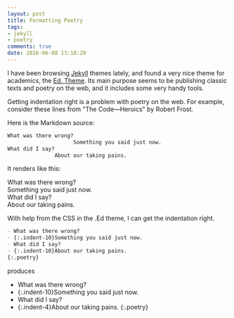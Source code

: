 ```yaml
---
layout: post
title: Formatting Poetry
tags:
- jekyll
- poetry 
comments: true
date: 2016-06-08 13:18:29
---
```


I have been browsing [Jekyll](http://jekyllrb.com/) themes lately, and found a very nice theme for academics, the [Ed. Theme](http://elotroalex.github.io/ed/documentation/#bibliographies). Its main purpose seems to be publishing classic texts and poetry on the web, and it includes some very handy tools. 

Getting indentation right is a problem with poetry on the web. For example, consider these lines from "The Code—Heroics" by Robert Frost.

Here is the Markdown source:

``` markdown
What was there wrong?
                     Something you said just now.
What did I say?
               About our taking pains.
```

It renders like this:

What was there wrong?  
                     Something you said just now.  
What did I say?  
               About our taking pains.

With help from the CSS in the .Ed theme, I can get the indentation right.

``` markdown
- What was there wrong?
- {:.indent-10}Something you said just now.
- What did I say?
- {:.indent-10}About our taking pains.
{:.poetry}
```

produces

- What was there wrong?
- {:.indent-10}Something you said just now.
- What did I say?
- {:.indent-4}About our taking pains.
{:.poetry}

